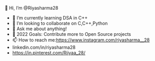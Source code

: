  👋 Hi, I’m @Riyasharma28
- 🌱 I’m currently learning DSA in C++
- 💞️ I’m looking to collaborate on C,C++,Python
- 💬 Ask me about anything!
- 🥅 2022 Goals: Contribute more to Open Source projects
- 📫 How to reach me:https://www.instagram.com/riyasharma__28
- linkedin.com/in/riyasharma28
- https://in.pinterest.com/Riiyaa_28/
